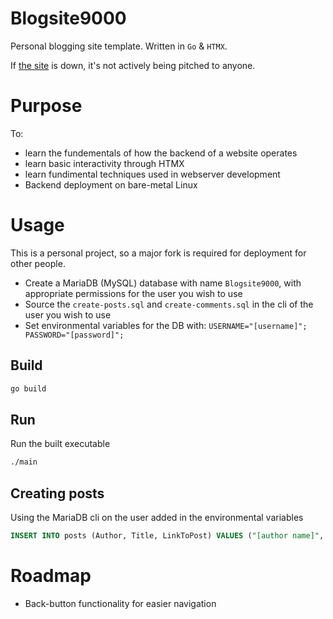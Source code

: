 # Blogsite9000
Personal blogging site template. Written in `Go` & `HTMX`.

If [the site](https://alepablog.com) is down, it's not actively being pitched to anyone.

# Purpose
To:
- learn the fundementals of how the backend of a website operates
- learn basic interactivity through HTMX
- learn fundimental techniques used in webserver development
- Backend deployment on bare-metal Linux

# Usage
This is a personal project, so a major fork is required for deployment for other people.

- Create a MariaDB (MySQL) database with name `Blogsite9000`, with appropriate permissions for the user you wish to use
- Source the `create-posts.sql` and `create-comments.sql` in the cli of the user you wish to use
- Set environmental variables for the DB with: `USERNAME="[username]"; PASSWORD="[password]";`

## Build
```bash
go build
```

## Run
Run the built executable
```bash
./main
```

## Creating posts
Using the MariaDB cli on the user added in the environmental variables
```SQL
INSERT INTO posts (Author, Title, LinkToPost) VALUES ("[author name]", "[post title]", "[path to html formatted blog post]");
```

# Roadmap
- Back-button functionality for easier navigation
